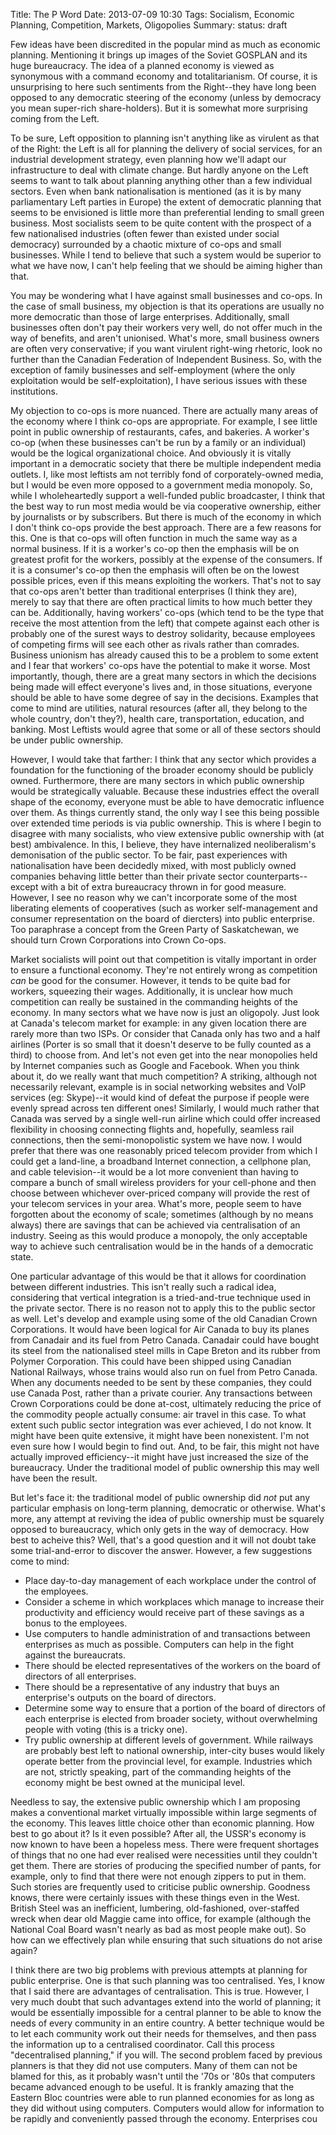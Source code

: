 Title: The P Word
Date: 2013-07-09 10:30
Tags: Socialism, Economic Planning, Competition, Markets, Oligopolies
Summary:
status: draft

Few ideas have been discredited in the popular mind as much as economic
planning. Mentioning it brings up images of the Soviet GOSPLAN and its huge
bureaucracy. The idea of a planned economy is viewed as synonymous with a
command economy and totalitarianism. Of course, it is unsurprising to here such
sentiments from the Right--they have long been opposed to any democratic
steering of the economy (unless by democracy you mean super-rich share-holders).
But it is somewhat more surprising coming from the Left.

To be sure, Left opposition to planning isn't anything like as virulent as that
of the Right: the Left is all for planning the delivery of social services, for
an industrial development strategy, even planning how we'll adapt our
infrastructure to deal with climate change. But hardly anyone on the Left seems
to want to talk about planning anything other than a few individual sectors.
Even when bank nationalisation is mentioned (as it is by many parliamentary Left
parties in Europe) the extent of democratic planning that seems to be envisioned
is little more than preferential lending to small green business. Most
socialists seem to be quite content with the prospect of a few nationalised
industries (often fewer than existed under social democracy) surrounded by a
chaotic mixture of co-ops and small businesses. While I tend to believe that
such a system would be superior to what we have now, I can't help feeling that
we should be aiming higher than that.

You may be wondering what I have against small businesses and co-ops. In the
case of small business, my objection is that its operations are usually no more
democratic than those of large enterprises. Additionally, small businesses often
don't pay their workers very well, do not offer much in the way of benefits, and
aren't unionised. What's more, small business owners are often very
conservative; if you want virulent right-wing rhetoric, look no further than the
Canadian Federation of Independent Business. So, with the exception of family
businesses and self-employment (where the only exploitation would be
self-exploitation), I have serious issues with these institutions.

My objection to co-ops is more nuanced. There are actually many areas of the
economy where I think co-ops are appropriate. For example, I see little point in
public ownership of restaurants, cafes, and bakeries. A worker's co-op (when
these businesses can't be run by a family or an individual) would be the logical
organizational choice. And obviously it is vitally important in a democratic
society that there be multiple independent media outlets. I, like most leftists
am not terribly fond of corporately-owned media, but I would be even more
opposed to a government media monopoly. So, while I wholeheartedly support a
well-funded public broadcaster, I think that the best way to run most media
would be via cooperative ownership, either by journalists or by subscribers.
But there is much of the economy in which I don't think co-ops provide the best
approach. There are a few reasons for this. One is that co-ops will often
function in much the same way as a normal business. If it is a worker's co-op
then the emphasis will be on greatest profit for the workers, possibly at the
expense of the consumers. If it is a consumer's co-op then the emphasis will
often be on the lowest possible prices, even if this means exploiting the
workers. That's not to say that co-ops aren't better than traditional
enterprises (I think they are), merely to say that there are often practical
limits to how much better they can be. Additionally, having workers' co-ops
(which tend to be the type that receive the most attention from the left) that
compete against each other is probably one of the surest ways to destroy
solidarity, because employees of competing firms will see each other as rivals
rather than comrades. Business unionism has already caused this to be a problem
to some extent and I fear that workers' co-ops have the potential to make it
worse. Most importantly, though, there are a great many sectors in which the
decisions being made will effect everyone's lives and, in those situations,
everyone should be able to have some degree of say in the decisions. Examples
that come to mind are utilities, natural resources (after all, they belong to
the whole country, don't they?), health care, transportation, education, and
banking. Most Leftists would agree that some or all of these sectors should be
under public ownership.

However, I would take that farther: I think that any sector which provides a
foundation for the functioning of the broader economy should be publicly owned.
Furthermore, there are many sectors in which public ownership would be
strategically valuable. Because these industries effect the overall shape of the
economy, everyone must be able to have democratic influence over them. As things
currently stand, the only way I see this being possible over extended time
periods is via public ownership.
This is where I begin to disagree with many socialists, who view extensive
public ownership with (at best) ambivalence. In this, I believe, they have
internalized neoliberalism's demonisation of the public sector. To be fair, past
experiences with nationalisation have been decidedly mixed, with most publicly
owned companies behaving little better than their private sector counterparts--
except with a bit of extra bureaucracy thrown in for good measure. However, I
see no reason why we can't incorporate some of the most liberating elements of
cooperatives (such as worker self-management and consumer representation on the
board of diercters) into public enterprise. Too paraphrase a concept from the
Green Party of Saskatchewan, we should turn Crown Corporations into Crown
Co-ops.

Market socialists will point out that competition is vitally important in
order to ensure a functional economy. They're not entirely wrong as competition
_can_ be good for the consumer. However, it tends to be quite bad for workers,
squeezing their wages. Additionally, it is unclear how much competition can
really be sustained in the commanding heights of the economy. In many sectors
what we have now is just an oligopoly. Just look at Canada's telecom market for
example: in any given location there are rarely more than two ISPs. Or consider
that Canada only has two and a half airlines (Porter is so small that it doesn't
deserve to be fully counted as a third) to choose from. And let's not even get
into the near monopolies held by Internet companies such as Google and Facebook.
When you think about it, do we really want that much competition? A striking,
although not necessarily relevant, example is in social networking websites and
VoIP services (eg: Skype)--it would kind of defeat the purpose if people were
evenly spread across ten different ones! Similarly, I would much rather that
Canada was served by a single well-run airline which could offer increased
flexibility in choosing connecting flights and, hopefully, seamless rail
connections, then the semi-monopolistic system we have now. I would prefer that
there was one reasonably priced telecom provider from which I could get a
land-line, a broadband Internet connection, a cellphone plan, and cable
television--it would be a lot more convenient than having to compare a bunch of
small wireless providers for your cell-phone and then choose between whichever
over-priced company will provide the rest of your telecom services in your area.
What's more, people seem to have forgotten about the economy of scale; sometimes
(although by no means always) there are savings that can be achieved via
centralisation of an industry. Seeing as this would produce a monopoly, the only
acceptable way to achieve such centralisation would be in the hands of a
democratic state.

One particular advantage of this would be that it allows for coordination
between different industries. This isn't really such a radical idea, considering
that vertical integration is a tried-and-true technique used in the private
sector. There is no reason not to apply this to the public sector as well. Let's
develop and example using some of the old Canadian Crown Corporations. It would
have been logical for Air Canada to buy its planes from Canadair and its fuel
from Petro Canada. Canadair could have bought its steel from the nationalised
steel mills in Cape Breton and its rubber from Polymer Corporation. This could have
been shipped using Canadian National Railways, whose trains would also run on
fuel from Petro Canada. When any documents needed to be sent by these companies,
they could use Canada Post, rather than a private courier. Any transactions
between Crown Corporations could be done at-cost, ultimately reducing the price
of the commodity people actually consume: air travel in this case. To what
extent such public sector integration was ever achieved, I do not know. It
might have been quite extensive, it might have been nonexistent. I'm not even
sure how I would begin to find out. And, to be fair, this might not have
actually improved efficiency--it might have just increased the size of the
bureaucracy. Under the traditional model of public ownership this may well have
been the result.

But let's face it: the traditional model of public ownership did _not_ put any
particular emphasis on long-term planning, democratic or otherwise. What's more,
any attempt at reviving the idea of public ownership must be squarely opposed to
bureaucracy, which only gets in the way of democracy. How best to acheive this?
Well, that's a good question and it will not doubt take some trial-and-error to
discover the answer. However, a few suggestions come to mind:
- Place day-to-day management of each workplace under the control of the
employees.
- Consider a scheme in which workplaces which manage to increase their
productivity and efficiency would receive part of these savings as a bonus to
the employees.
- Use computers to handle administration of and transactions between enterprises
as much as possible. Computers can help in the fight against the bureaucrats.
- There should be elected representatives of the workers on the board of
directors of all enterprises.
- There should be a representative of any industry that buys an enterprise's
outputs on the board of directors.
- Determine some way to ensure that a portion of the board of directors of each
enterprise is elected from broader society, without overwhelming people with
voting (this is a tricky one).
- Try public ownership at different levels of government. While railways are
probably best left to national ownership, inter-city buses would likely operate
better from the provincial level, for example. Industries which are not,
strictly speaking, part of the commanding heights of the economy might be best
owned at the municipal level.

Needless to say, the extensive public ownership which I am proposing makes a
conventional market virtually impossible within large segments of the economy.
This leaves little choice other than economic planning. How best to go about it?
Is it even possible? After all, the USSR's economy is now known to have been
a hopeless mess. There were frequent shortages of things that no one had ever
realised were necessities until they couldn't get them. There are stories of
producing the specified number of pants, for example, only to find that there
were not enough zippers to put in them. Such stories are frequently used to
criticise public ownership. Goodness knows, there were certainly issues with
these things even in the West. British Steel was an inefficient, lumbering,
old-fashioned, over-staffed wreck when dear old Maggie came into office, for
example (although the National Coal Board wasn't nearly as bad as most people
make out). So how can we effectively plan while ensuring that such situations
do not arise again?

I think there are two big problems with previous attempts at planning for
public enterprise. One is that such planning was too centralised. Yes, I know
that I said there are advantages of centralisation. This is true. However, I
very much doubt that such advantages extend into the world of planning; it would
be essentially impossible for a central planner to be able to know the needs of
every community in an entire country. A better technique would be to let each
community work out their needs for themselves, and then pass the information
up to a centralised coordinator. Call this process "decentralised planning," if
you will. The second problem faced by previous planners is that they did not use
computers. Many of them can not be blamed for this, as it probably wasn't until
the '70s or '80s that computers became advanced enough to be useful. It is
frankly amazing that the Eastern Bloc countries were able to run planned
economies for as long as they did without using computers. Computers would allow
for information to be rapidly and conveniently passed through the economy.
Enterprises cou

